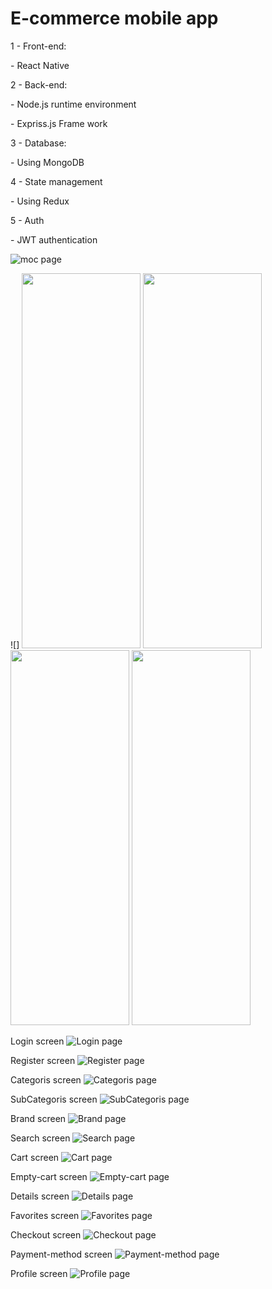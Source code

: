 <h1>E-commerce mobile app</h1>
<p>1 - Front-end:</p> 
  <p>- React Native</p>

  
<p>2 - Back-end:</p>
  <p>- Node.js runtime environment</p> 
  <p>- Expriss.js Frame work</p>


<p>3 - Database:</p> 
  <p>- Using MongoDB</p>


<p>4 - State management</p>
  <p>- Using Redux</p>


<p>5 - Auth</p>
  <p>- JWT authentication</p>

![moc page](./client/assets/screenshots/moc.jpg)

![]
<img src="./client/assets/screenshots/home.jpg" width="190px" height="600px">
<img src="./client/assets/screenshots/login.jpg" width="190px" height="600px">
<img src="./client/assets/screenshots/register.jpg" width="190px" height="600px">
<img src="./client/assets/screenshots/profile.jpg" width="190px" height="600px">


 Login screen
![Login page](./client/assets/screenshots/login.jpg)

 Register screen
![Register page](./client/assets/screenshots/register.jpg)

Categoris screen
![Categoris page](./client/assets/screenshots/categoris.jpg)

SubCategoris screen
![SubCategoris page](./client/assets/screenshots/subCategoris.jpg)

Brand screen
![Brand page](./client/assets/screenshots/brand.jpg)

Search screen
![Search page](./client/assets/screenshots/search.jpg)

Cart screen
![Cart page](./client/assets/screenshots/cart.jpg) 

Empty-cart screen
![Empty-cart page](./client/assets/screenshots/empty-cart.jpg)

Details screen
![Details page](./client/assets/screenshots/details.jpg)

Favorites screen
![Favorites page](./client/assets/screenshots/favorites.jpg)

Checkout screen
![Checkout page](./client/assets/screenshots/checkout.jpg) 

Payment-method screen
![Payment-method page](./client/assets/screenshots/payment-method.jpg)

Profile screen
![Profile page](./client/assets/screenshots/profile.jpg)
